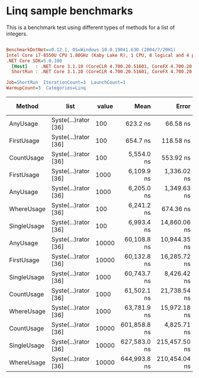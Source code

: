 # Linq sample benchmarks

This is a benchmark test using different types of methods for a list of integers.

``` ini

BenchmarkDotNet=v0.12.1, OS=Windows 10.0.19041.630 (2004/?/20H1)
Intel Core i7-8550U CPU 1.80GHz (Kaby Lake R), 1 CPU, 8 logical and 4 physical cores
.NET Core SDK=5.0.100
  [Host]   : .NET Core 3.1.10 (CoreCLR 4.700.20.51601, CoreFX 4.700.20.51901), X64 RyuJIT  [AttachedDebugger]
  ShortRun : .NET Core 3.1.10 (CoreCLR 4.700.20.51601, CoreFX 4.700.20.51901), X64 RyuJIT

Job=ShortRun  IterationCount=3  LaunchCount=1  
WarmupCount=3  Categories=Linq  

```
|      Method |                 list | value |         Mean |         Error |       StdDev |  Gen 0 | Gen 1 | Gen 2 | Allocated |
|------------ |--------------------- |------ |-------------:|--------------:|-------------:|-------:|------:|------:|----------:|
|    AnyUsage | Syste(...)rator [36] |   100 |     623.2 ns |      66.58 ns |      3.65 ns | 0.0305 |     - |     - |     128 B |
|  FirstUsage | Syste(...)rator [36] |   100 |     654.7 ns |     118.58 ns |      6.50 ns | 0.0305 |     - |     - |     128 B |
|  CountUsage | Syste(...)rator [36] |   100 |   5,554.0 ns |     553.92 ns |     30.36 ns | 0.0305 |     - |     - |     128 B |
|  FirstUsage | Syste(...)rator [36] |  1000 |   6,109.9 ns |   1,336.02 ns |     73.23 ns | 0.0305 |     - |     - |     128 B |
|    AnyUsage | Syste(...)rator [36] |  1000 |   6,205.0 ns |   1,349.63 ns |     73.98 ns | 0.0305 |     - |     - |     128 B |
|  WhereUsage | Syste(...)rator [36] |   100 |   6,241.2 ns |     674.36 ns |     36.96 ns | 0.0610 |     - |     - |     256 B |
| SingleUsage | Syste(...)rator [36] |   100 |   6,993.4 ns |  14,860.06 ns |    814.53 ns | 0.0305 |     - |     - |     128 B |
|    AnyUsage | Syste(...)rator [36] | 10000 |  60,108.8 ns |  10,944.35 ns |    599.90 ns |      - |     - |     - |     128 B |
|  FirstUsage | Syste(...)rator [36] | 10000 |  60,132.8 ns |  16,285.72 ns |    892.68 ns |      - |     - |     - |     128 B |
| SingleUsage | Syste(...)rator [36] |  1000 |  60,743.7 ns |   8,426.42 ns |    461.88 ns |      - |     - |     - |     128 B |
|  CountUsage | Syste(...)rator [36] |  1000 |  61,502.1 ns |  21,738.54 ns |  1,191.56 ns |      - |     - |     - |     128 B |
|  WhereUsage | Syste(...)rator [36] |  1000 |  63,781.9 ns |  15,972.18 ns |    875.49 ns |      - |     - |     - |     256 B |
|  CountUsage | Syste(...)rator [36] | 10000 | 601,858.8 ns |   4,825.71 ns |    264.51 ns |      - |     - |     - |     128 B |
| SingleUsage | Syste(...)rator [36] | 10000 | 627,583.0 ns | 215,457.50 ns | 11,809.95 ns |      - |     - |     - |     128 B |
|  WhereUsage | Syste(...)rator [36] | 10000 | 644,993.8 ns | 210,454.04 ns | 11,535.70 ns |      - |     - |     - |     256 B |
